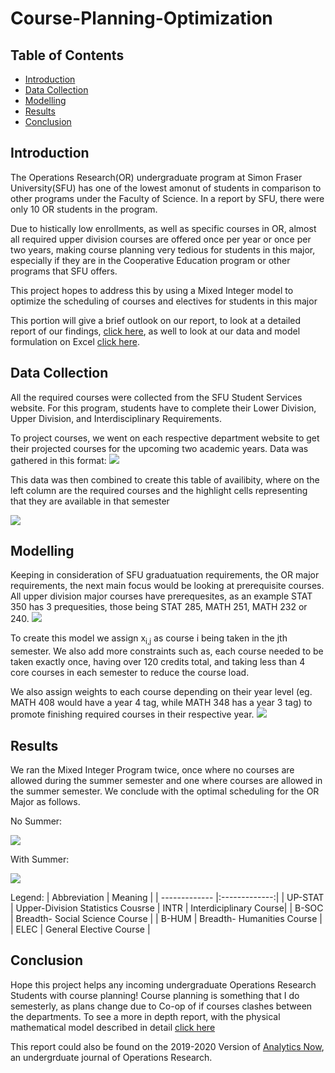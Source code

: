 # Course-Planning-Optimization

## Table of Contents
* [Introduction](https://github.com/kaishuun/Course-Planning-Optimization#introduction)
* [Data Collection](https://github.com/kaishuun/Course-Planning-Optimization#data-collection)
* [Modelling](https://github.com/kaishuun/Course-Planning-Optimization#modelling)
* [Results](https://github.com/kaishuun/Course-Planning-Optimization#results)
* [Conclusion](https://github.com/kaishuun/Course-Planning-Optimization#conclusion)

## Introduction 

The Operations Research(OR) undergraduate program at Simon Fraser University(SFU) has one of the lowest amonut of students in comparison to other programs under the Faculty of Science. In a report by SFU, there were only 10 OR students in the program.

Due to histically low enrollments, as well as specific courses in OR, almost all required upper division courses are offered once per year or once per two years, making course planning very tedious for students in this major, especially if they are in the Cooperative Education program or other programs that SFU offers.

This project hopes to address this by using a Mixed Integer model to optimize the scheduling of courses and electives for students in this major

This portion will give a brief outlook on our report, to look at a detailed report of our findings, [click here](https://github.com/kaishuun/Course-Planning-Optimization/blob/master/project%20report.pdf), as well to look at our data and model formulation on Excel [click here](https://github.com/kaishuun/Course-Planning-Optimization/blob/master/Course%20Optimization.xlsx).

## Data Collection

All the required courses were collected from the SFU Student Services website. For this program, students have to complete their Lower Division, Upper Division, and Interdisciplinary Requirements.

To project courses, we went on each respective department website to get their projected courses for the upcoming two academic years. Data was gathered in this format:
![](https://res.cloudinary.com/kevinhe/image/upload/v1594525972/math_availability_qbmsyr.png)

This data was then combined to create this table of availibity, where on the left column are the required courses and the highlight cells representing that they are available in that semester

![](https://res.cloudinary.com/kevinhe/image/upload/v1594525780/Course_availability_n5gybk.png)

## Modelling 

Keeping in consideration of SFU graduatuation requirements, the OR major requirements, the next main focus would be looking at prerequisite courses. All upper division major courses have prerequesites, as an example STAT 350 has 3 prequesities, those being STAT 285, MATH 251, MATH 232 or 240. 
![](https://res.cloudinary.com/kevinhe/image/upload/v1594525337/course_description_dl1ozc.png)

To create this model we assign x<sub>i,j</sub> as course i being taken in the jth semester.
We also add more constraints such as, each course needed to be taken exactly once, having over 120 credits total, and taking less than 4 core courses in each semester to reduce the course load.

We also assign weights to each course depending on their year level (eg. MATH 408 would have a year 4 tag, while MATH 348 has a year 3 tag) to promote finishing required courses in their respective year. 
![](https://res.cloudinary.com/kevinhe/image/upload/v1594526982/course_weights_nkmgem.png)

## Results
We ran the Mixed Integer Program twice, once where no courses are allowed during the summer semester and one where courses are allowed in the summer semester. We conclude with the optimal scheduling for the OR Major as follows.

No Summer:

![](https://res.cloudinary.com/kevinhe/image/upload/v1594527231/optimal_schedule_-_1_qbicvr.png)

With Summer:

![](https://res.cloudinary.com/kevinhe/image/upload/v1594527231/optimal_schedule_-_2_iqlz8h.png)

Legend:
| Abbreviation  | Meaning       |
| ------------- |:-------------:| 
| UP-STAT | Upper-Division Statistics Cousrse
| INTR      | Interdiciplinary Course| 
| B-SOC      | Breadth- Social Science Course      | 
| B-HUM | Breadth- Humanities Course      | 
| ELEC | General Elective Course      | 

## Conclusion

Hope this project helps any incoming undergraduate Operations Research Students with course planning! Course planning is something that I do semesterly, as plans change due to Co-op of if courses clashes between the departments. To see a more in depth report, with the physical mathematical model described in detail [click here](https://github.com/kaishuun/Course-Planning-Optimization/blob/master/project%20report.pdf)

This report could also be found on the 2019-2020 Version of [Analytics Now](https://journals.lib.sfu.ca/index.php/analytics-now/index), an undergrduate journal of Operations Research.
